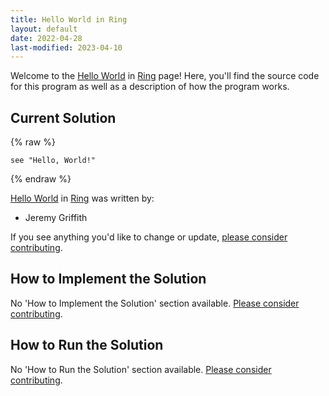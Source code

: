 ```yaml
---
title: Hello World in Ring
layout: default
date: 2022-04-28
last-modified: 2023-04-10
---
```


Welcome to the [Hello World](https://sampleprograms.io/projects/hello-world) in [Ring](https://sampleprograms.io/languages/ring) page! Here, you'll find the source code for this program as well as a description of how the program works.

## Current Solution

{% raw %}

```ring
see "Hello, World!"
```

{% endraw %}

[Hello World](https://sampleprograms.io/projects/hello-world) in [Ring](https://sampleprograms.io/languages/ring) was written by:

- Jeremy Griffith

If you see anything you'd like to change or update, [please consider contributing](https://github.com/TheRenegadeCoder/sample-programs).

## How to Implement the Solution

No 'How to Implement the Solution' section available. [Please consider contributing](https://github.com/TheRenegadeCoder/sample-programs-website).

## How to Run the Solution

No 'How to Run the Solution' section available. [Please consider contributing](https://github.com/TheRenegadeCoder/sample-programs-website).